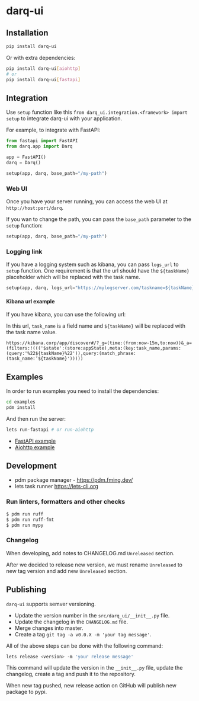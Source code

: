 # darq-ui

## Installation

```bash
pip install darq-ui
```

Or with extra dependencies:

```bash
pip install darq-ui[aiohttp]
# or
pip install darq-ui[fastapi]
```

## Integration

Use `setup` function like this `from darq_ui.integration.<framework> import setup` to integrate darq-ui with your application.

For example, to integrate with FastAPI:

```python
from fastapi import FastAPI
from darq.app import Darq

app = FastAPI()
darq = Darq()

setup(app, darq, base_path="/my-path")
```

### Web UI

Once you have your server running, you can access the web UI at `http://host:port/darq`.

If you wan to change the path, you can pass the `base_path` parameter to the `setup` function:

```python
setup(app, darq, base_path="/my-path")
```

### Logging link 

If you have a logging system such as kibana, you can pass `logs_url` to `setup` function. One requirement is that the url should have the `${taskName}` placeholder which will be replaced with the task name.

```python
setup(app, darq, logs_url="https://mylogserver.com/taskname=${taskName}")
```

#### Kibana url example

If you have kibana, you can use the following url:

In this url, `task_name` is a field name and `${taskName}` will be replaced with the task name value.

```
https://kibana.corp/app/discover#/?_g=(time:(from:now-15m,to:now))&_a=(filters:!((('$state':(store:appState),meta:(key:task_name,params:(query:'%22${taskName}%22')),query:(match_phrase:(task_name:’${taskName}')))))
```

## Examples

In order to run examples you need to install the dependencies:


```bash
cd examples
pdm install
```

And then run the server:

```bash
lets run-fastapi # or run-aiohttp
```

* [FastAPI example](examples/fastapi_server.py)
* [Aiohttp example](examples/aiohttp_server.py)

## Development

* pdm package manager - https://pdm.fming.dev/
* lets task runner https://lets-cli.org

### Run linters, formatters and other checks

```bash
$ pdm run ruff
$ pdm run ruff-fmt
$ pdm run mypy
```

### Changelog

When developing, add notes to CHANGELOG.md `Unreleased` section.

After we decided to release new version, we must rename `Unreleased` to new tag version and add new `Unreleased` section.

## Publishing

`darq-ui` supports semver versioning.

* Update the version number in the `src/darq_ui/__init__.py` file.
* Update the changelog in the `CHANGELOG.md` file.
* Merge changes into master.
* Create a tag `git tag -a v0.0.X -m 'your tag message'`.

All of the above steps can be done with the following command:
```bash
lets release <version> -m 'your release message'
```

This command will update the version in the `__init__.py` file, update the changelog, create a tag and push it to the repository.

When new tag pushed, new release action on GitHub will publish new package to pypi.
